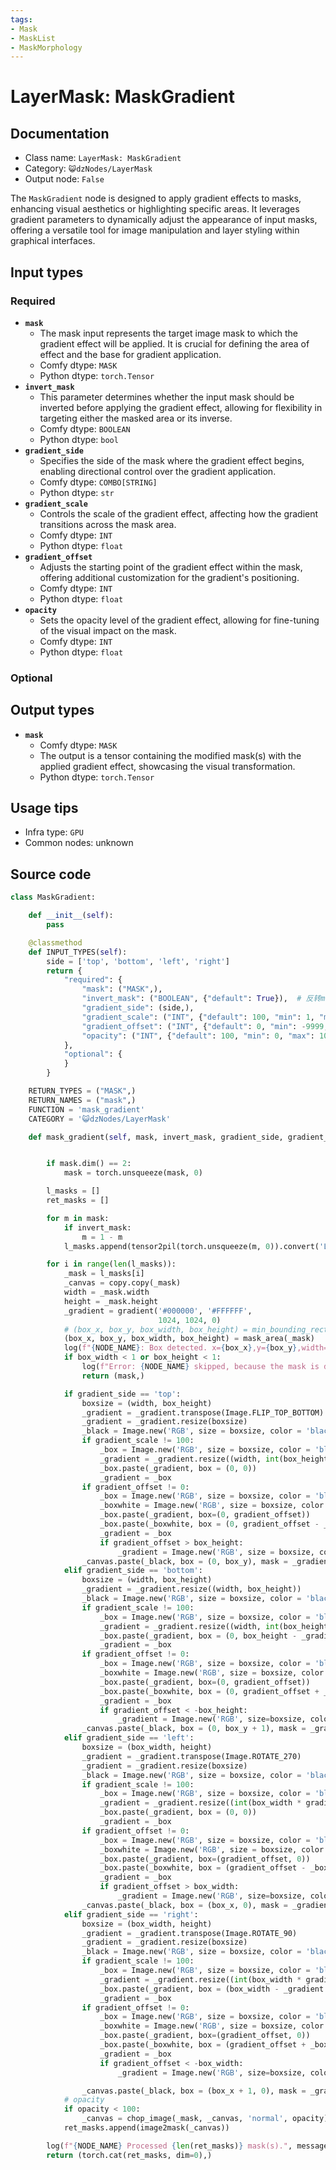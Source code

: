 ```yaml
---
tags:
- Mask
- MaskList
- MaskMorphology
---
```


# LayerMask: MaskGradient
## Documentation
- Class name: `LayerMask: MaskGradient`
- Category: `😺dzNodes/LayerMask`
- Output node: `False`

The `MaskGradient` node is designed to apply gradient effects to masks, enhancing visual aesthetics or highlighting specific areas. It leverages gradient parameters to dynamically adjust the appearance of input masks, offering a versatile tool for image manipulation and layer styling within graphical interfaces.
## Input types
### Required
- **`mask`**
    - The mask input represents the target image mask to which the gradient effect will be applied. It is crucial for defining the area of effect and the base for gradient application.
    - Comfy dtype: `MASK`
    - Python dtype: `torch.Tensor`
- **`invert_mask`**
    - This parameter determines whether the input mask should be inverted before applying the gradient effect, allowing for flexibility in targeting either the masked area or its inverse.
    - Comfy dtype: `BOOLEAN`
    - Python dtype: `bool`
- **`gradient_side`**
    - Specifies the side of the mask where the gradient effect begins, enabling directional control over the gradient application.
    - Comfy dtype: `COMBO[STRING]`
    - Python dtype: `str`
- **`gradient_scale`**
    - Controls the scale of the gradient effect, affecting how the gradient transitions across the mask area.
    - Comfy dtype: `INT`
    - Python dtype: `float`
- **`gradient_offset`**
    - Adjusts the starting point of the gradient effect within the mask, offering additional customization for the gradient's positioning.
    - Comfy dtype: `INT`
    - Python dtype: `float`
- **`opacity`**
    - Sets the opacity level of the gradient effect, allowing for fine-tuning of the visual impact on the mask.
    - Comfy dtype: `INT`
    - Python dtype: `float`
### Optional
## Output types
- **`mask`**
    - Comfy dtype: `MASK`
    - The output is a tensor containing the modified mask(s) with the applied gradient effect, showcasing the visual transformation.
    - Python dtype: `torch.Tensor`
## Usage tips
- Infra type: `GPU`
- Common nodes: unknown


## Source code
```python
class MaskGradient:

    def __init__(self):
        pass

    @classmethod
    def INPUT_TYPES(self):
        side = ['top', 'bottom', 'left', 'right']
        return {
            "required": {
                "mask": ("MASK",),
                "invert_mask": ("BOOLEAN", {"default": True}),  # 反转mask
                "gradient_side": (side,),
                "gradient_scale": ("INT", {"default": 100, "min": 1, "max": 9999, "step": 1}),
                "gradient_offset": ("INT", {"default": 0, "min": -9999, "max": 9999, "step": 1}),
                "opacity": ("INT", {"default": 100, "min": 0, "max": 100, "step": 1}),
            },
            "optional": {
            }
        }

    RETURN_TYPES = ("MASK",)
    RETURN_NAMES = ("mask",)
    FUNCTION = 'mask_gradient'
    CATEGORY = '😺dzNodes/LayerMask'

    def mask_gradient(self, mask, invert_mask, gradient_side, gradient_scale, gradient_offset, opacity, ):


        if mask.dim() == 2:
            mask = torch.unsqueeze(mask, 0)

        l_masks = []
        ret_masks = []

        for m in mask:
            if invert_mask:
                m = 1 - m
            l_masks.append(tensor2pil(torch.unsqueeze(m, 0)).convert('L'))

        for i in range(len(l_masks)):
            _mask = l_masks[i]
            _canvas = copy.copy(_mask)
            width = _mask.width
            height = _mask.height
            _gradient = gradient('#000000', '#FFFFFF',
                                 1024, 1024, 0)
            # (box_x, box_y, box_width, box_height) = min_bounding_rect(_mask)
            (box_x, box_y, box_width, box_height) = mask_area(_mask)
            log(f"{NODE_NAME}: Box detected. x={box_x},y={box_y},width={box_width},height={box_height}")
            if box_width < 1 or box_height < 1:
                log(f"Error: {NODE_NAME} skipped, because the mask is does'nt have valid area", message_type='error')
                return (mask,)

            if gradient_side == 'top':
                boxsize = (width, box_height)
                _gradient = _gradient.transpose(Image.FLIP_TOP_BOTTOM)
                _gradient = _gradient.resize(boxsize)
                _black = Image.new('RGB', size = boxsize, color = 'black')
                if gradient_scale != 100:
                    _box = Image.new('RGB', size = boxsize, color = 'black')
                    _gradient = _gradient.resize((width, int(box_height * gradient_scale / 100)))
                    _box.paste(_gradient, box = (0, 0))
                    _gradient = _box
                if gradient_offset != 0:
                    _box = Image.new('RGB', size = boxsize, color = 'black')
                    _boxwhite = Image.new('RGB', size = boxsize, color = 'white')
                    _box.paste(_gradient, box=(0, gradient_offset))
                    _box.paste(_boxwhite, box = (0, gradient_offset - _box.height))
                    _gradient = _box
                    if gradient_offset > box_height:
                        _gradient = Image.new('RGB', size = boxsize, color = 'white')
                _canvas.paste(_black, box = (0, box_y), mask = _gradient.convert('L'))
            elif gradient_side == 'bottom':
                boxsize = (width, box_height)
                _gradient = _gradient.resize((width, box_height))
                _black = Image.new('RGB', size = boxsize, color = 'black')
                if gradient_scale != 100:
                    _box = Image.new('RGB', size = boxsize, color = 'black')
                    _gradient = _gradient.resize((width, int(box_height * gradient_scale / 100)))
                    _box.paste(_gradient, box = (0, box_height - _gradient.height))
                    _gradient = _box
                if gradient_offset != 0:
                    _box = Image.new('RGB', size = boxsize, color = 'black')
                    _boxwhite = Image.new('RGB', size = boxsize, color = 'white')
                    _box.paste(_gradient, box=(0, gradient_offset))
                    _box.paste(_boxwhite, box = (0, gradient_offset + _box.height))
                    _gradient = _box
                    if gradient_offset < -box_height:
                        _gradient = Image.new('RGB', size=boxsize, color='white')
                _canvas.paste(_black, box = (0, box_y + 1), mask = _gradient.convert('L'))
            elif gradient_side == 'left':
                boxsize = (box_width, height)
                _gradient = _gradient.transpose(Image.ROTATE_270)
                _gradient = _gradient.resize(boxsize)
                _black = Image.new('RGB', size = boxsize, color = 'black')
                if gradient_scale != 100:
                    _box = Image.new('RGB', size = boxsize, color = 'black')
                    _gradient = _gradient.resize((int(box_width * gradient_scale / 100), height))
                    _box.paste(_gradient, box = (0, 0))
                    _gradient = _box
                if gradient_offset != 0:
                    _box = Image.new('RGB', size = boxsize, color = 'black')
                    _boxwhite = Image.new('RGB', size = boxsize, color = 'white')
                    _box.paste(_gradient, box=(gradient_offset, 0))
                    _box.paste(_boxwhite, box = (gradient_offset - _box.width, 0))
                    _gradient = _box
                    if gradient_offset > box_width:
                        _gradient = Image.new('RGB', size=boxsize, color='white')
                _canvas.paste(_black, box = (box_x, 0), mask = _gradient.convert('L'))
            elif gradient_side == 'right':
                boxsize = (box_width, height)
                _gradient = _gradient.transpose(Image.ROTATE_90)
                _gradient = _gradient.resize(boxsize)
                _black = Image.new('RGB', size = boxsize, color = 'black')
                if gradient_scale != 100:
                    _box = Image.new('RGB', size = boxsize, color = 'black')
                    _gradient = _gradient.resize((int(box_width * gradient_scale / 100), height))
                    _box.paste(_gradient, box = (box_width - _gradient.width, 0))
                    _gradient = _box
                if gradient_offset != 0:
                    _box = Image.new('RGB', size = boxsize, color = 'black')
                    _boxwhite = Image.new('RGB', size = boxsize, color = 'white')
                    _box.paste(_gradient, box=(gradient_offset, 0))
                    _box.paste(_boxwhite, box = (gradient_offset + _box.width, 0))
                    _gradient = _box
                    if gradient_offset < -box_width:
                        _gradient = Image.new('RGB', size=boxsize, color='white')

                _canvas.paste(_black, box = (box_x + 1, 0), mask = _gradient.convert('L'))
            # opacity
            if opacity < 100:
                _canvas = chop_image(_mask, _canvas, 'normal', opacity)
            ret_masks.append(image2mask(_canvas))

        log(f"{NODE_NAME} Processed {len(ret_masks)} mask(s).", message_type='finish')
        return (torch.cat(ret_masks, dim=0),)

```
